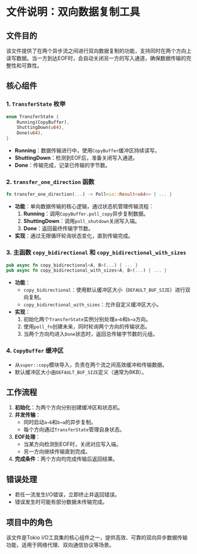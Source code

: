 # 文件说明：双向数据复制工具

## 文件目的
该文件提供了在两个异步流之间进行双向数据复制的功能，支持同时在两个方向上读写数据。当一方到达EOF时，会自动关闭另一方的写入通道，确保数据传输的完整性和可靠性。

## 核心组件

### 1. `TransferState` 枚举
```rust
enum TransferState {
    Running(CopyBuffer),
    ShuttingDown(u64),
    Done(u64),
}
```
- **Running**：数据传输进行中，使用`CopyBuffer`缓冲区持续读写。
- **ShuttingDown**：检测到EOF后，准备关闭写入通道。
- **Done**：传输完成，记录已传输的字节数。

### 2. `transfer_one_direction` 函数
```rust
fn transfer_one_direction(...) -> Poll<io::Result<u64>> { ... }
```
- **功能**：单向数据传输的核心逻辑，通过状态机管理传输流程：
  1. **Running**：调用`CopyBuffer.poll_copy`异步复制数据。
  2. **ShuttingDown**：调用`poll_shutdown`关闭写入端。
  3. **Done**：返回最终传输字节数。
- **实现**：通过无限循环轮询状态变化，直到传输完成。

### 3. 主函数 `copy_bidirectional` 和 `copy_bidirectional_with_sizes`
```rust
pub async fn copy_bidirectional<A, B>(...) { ... }
pub async fn copy_bidirectional_with_sizes<A, B>(...) { ... }
```
- **功能**：
  - `copy_bidirectional`：使用默认缓冲区大小（`DEFAULT_BUF_SIZE`）进行双向复制。
  - `copy_bidirectional_with_sizes`：允许自定义缓冲区大小。
- **实现**：
  1. 初始化两个`TransferState`实例分别处理`a→b`和`b→a`方向。
  2. 使用`poll_fn`创建未来，同时轮询两个方向的传输状态。
  3. 当两个方向均进入`Done`状态时，返回总传输字节数的元组。

### 4. `CopyBuffer` 缓冲区
- 从`super::copy`模块导入，负责在两个流之间高效缓冲和传输数据。
- 默认缓冲区大小由`DEFAULT_BUF_SIZE`定义（通常为8KB）。

## 工作流程
1. **初始化**：为两个方向分别创建缓冲区和状态机。
2. **并发传输**：
   - 同时启动`a→b`和`b→a`的异步复制。
   - 每个方向通过`TransferState`管理自身状态。
3. **EOF处理**：
   - 当某方向检测到EOF时，关闭对应写入端。
   - 另一方向继续传输直到完成。
4. **完成条件**：两个方向均完成传输后返回结果。

## 错误处理
- 若任一流发生I/O错误，立即终止并返回错误。
- 错误发生时可能有部分数据未传输完成。

## 项目中的角色
该文件是Tokio I/O工具集的核心组件之一，提供高效、可靠的双向异步数据传输功能，适用于网络代理、双向通信协议等场景。
```
